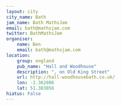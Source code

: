 ```yaml
---
layout: city                                           
city_name: Bath                                                               
jam_name: Bath MathsJam
email: bath@mathsjam.com
twitter: BathMathsJam
organiser:
    name: Ben
    email: bath@mathsjam.com
location:
    group: england
    pub_name: "Hall and Woodhouse"
    description: ", on Old King Street"
    url: http://hall-woodhousebath.co.uk/
    lon: -2.362606
    lat: 51.383856
hiatus: False
---
```

